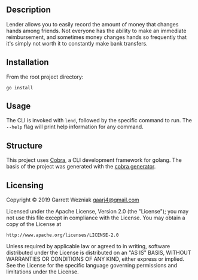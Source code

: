## Description

Lender allows you to easily record the amount of money that changes hands among friends.
Not everyone has the ability to make an immediate reimbursement, and sometimes money changes hands so frequently that it's simply not worth it to constantly make bank transfers.

## Installation

From the root project directory:

```
go install
```

## Usage

The CLI is invoked with `lend`, followed by the specific command to run. The `--help` flag will print help information for any command.

## Structure

This project uses [Cobra](https://github.com/spf13/cobra), a CLI development framework for golang. The basis of the project was generated with the [cobra generator](https://github.com/spf13/cobra/blob/master/cobra/README.md).

## Licensing

Copyright © 2019 Garrett Wezniak <gaarj4@gmail.com>

Licensed under the Apache License, Version 2.0 (the "License");
you may not use this file except in compliance with the License.
You may obtain a copy of the License at

    http://www.apache.org/licenses/LICENSE-2.0

Unless required by applicable law or agreed to in writing, software
distributed under the License is distributed on an "AS IS" BASIS,
WITHOUT WARRANTIES OR CONDITIONS OF ANY KIND, either express or implied.
See the License for the specific language governing permissions and
limitations under the License.
